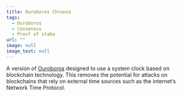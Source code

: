 ```yaml
---
title: Ouroboros Chronos
tags:
  - Ouroboros
  - Consensus
  - Proof of stake
url: ""
image: null
image_text: null
---
```


A version of [Ouroboros](https://www.essentialcardano.io/glossary/ouroboros) designed to use a system clock based on blockchain technology. This removes the potential for attacks on blockchains that rely on external time sources such as the internet’s Network Time Protocol.
